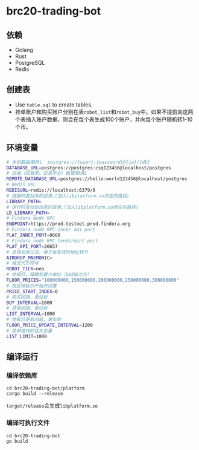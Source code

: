 # brc20-trading-bot

## 依赖
* Golang
* Rust
* PostgreSQL
* Redis

## 创建表
* Use `table.sql` to create tables.
* 挂单账户和购买账户分别在表`robot_list`和`robot_buy`中。如果不提前向这两个表插入账户数据，则会在每个表生成100个账户，并向每个账户随机转1-10个币。
## 环境变量
```bash
# 本机数据库URL  postgres://{user}:{password}@{ip}/{db}
DATABASE_URL=postgres://postgres:csq123456@localhost/postgres
# 远端（交易所、交易平台）数据库URL
REMOTE_DATABASE_URL=postgres://hello:world123456@localhost/postgres
# Redis URL
REDISURL=redis://localhost:6379/0
# 链接时查找库的目录,(加入libplatform.so所在的路径)
LIBRARY_PATH=
# 运行时查找动态库的目录,(加入libplatform.so所在的路径)
LD_LIBRARY_PATH=
# Findora Node RPC
ENDPOINT=https://prod-testnet.prod.findora.org
# Findora node RPC inner api port
PLAT_INNER_PORT=8668
# Findora node RPC tendermint port
PLAT_API_PORT=26657
# 总钱包助记词，用于给生成的地址转币
AIRDROP_MNEMONIC=
# 铭文代币符号
ROBOT_TICK=neo
# 地板价，精确到最小单位（10的6次方）
FLOOR_PRICES="100000000,150000000,200000000,250000000,300000000"
# 指定地板价开始的位置
PRICE_START_INDEX=0
# 购买间隔，单位秒
BUY_INTERVAL=1000
# 挂单间隔，单位秒
LIST_INTERVAL=1000
# 地板价更新间隔，单位秒
FLOOR_PRICE_UPDATE_INTERVAL=1200
# 挂单维持的铭文总量
LIST_LIMIT=1000
```

## 编译运行

### 编译依赖库
```
cd brc20-trading-bot/platform
cargo build --release
```
`target/release`会生成`libplatform.so`

### 编译可执行文件
```
cd brc20-trading-bot
go build
```
